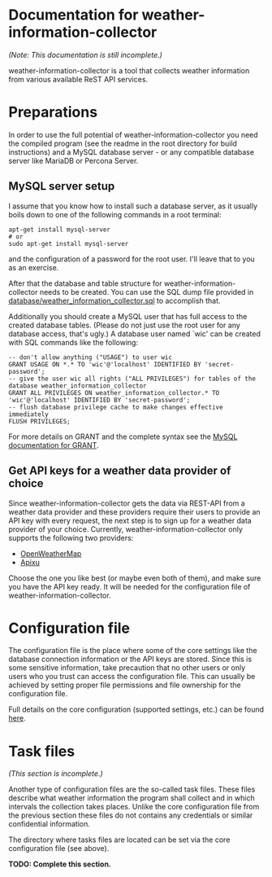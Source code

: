 # Documentation for weather-information-collector

_(Note: This documentation is still incomplete.)_

weather-information-collector is a tool that collects weather information from
various available ReST API services.

# Preparations

In order to use the full potential of weather-information-collector you need
the compiled program (see the readme in the root directory for build
instructions) and a MySQL database server - or any compatible database server
like MariaDB or Percona Server.

## MySQL server setup

I assume that you know how to install such a database server, as it usually
boils down to one of the following commands in a root terminal:

    apt-get install mysql-server
    # or
    sudo apt-get install mysql-server

and the configuration of a password for the root user. I'll leave that to you
as an exercise.

After that the database and table structure for weather-information-collector
needs to be created. You can use the SQL dump file provided in
[database/weather_information_collector.sql](../database/weather_information_collector.sql)
to accomplish that.

Additionally you should create a MySQL user that has full access to the created
database tables. (Please do not just use the root user for any database access,
that's ugly.) A database user named `wic' can be created with SQL commands like
the following:

    -- don't allow anything ("USAGE") to user wic
    GRANT USAGE ON *.* TO 'wic'@'localhost' IDENTIFIED BY 'secret-password';
    -- give the user wic all rights ("ALL PRIVILEGES") for tables of the database weather_information_collector
    GRANT ALL PRIVILEGES ON weather_information_collector.* TO 'wic'@'localhost' IDENTIFIED BY 'secret-password';
    -- flush database privilege cache to make changes effective immediately
    FLUSH PRIVILEGES;

For more details on GRANT and the complete syntax see the
[MySQL documentation for GRANT](https://dev.mysql.com/doc/refman/5.7/en/grant.html).

## Get API keys for a weather data provider of choice

Since weather-information-collector gets the data via REST-API from a weather
data provider and these providers require their users to provide an API key
with every request, the next step is to sign up for a weather data provider of
your choice. Currently, weather-information-collector only supports the
following two providers:

* [OpenWeatherMap](https://openweathermap.org/)
* [Apixu](https://www.apixu.com/)

Choose the one you like best (or maybe even both of them), and make sure you
have the API key ready. It will be needed for the configuration file of
weather-information-collector.

# Configuration file

The configuration file is the place where some of the core settings like the
database connection information or the API keys are stored. Since this is some
sensitive information, take precaution that no other users or only users who
you trust can access the configuration file. This can usually be achieved by
setting proper file permissions and file ownership for the configuration file.

Full details on the core configuration (supported settings, etc.) can be found
[here](configuration-core.md).

# Task files

_(This section is incomplete.)_

Another type of configuration files are the so-called task files. These files
describe what weather information the program shall collect and in which
intervals the collection takes places. Unlike the core configuration file from
the previous section these files do not contains any credentials or similar
confidential information.

The directory where tasks files are located can be set via the core
configuration file (see above).

**TODO: Complete this section.**
